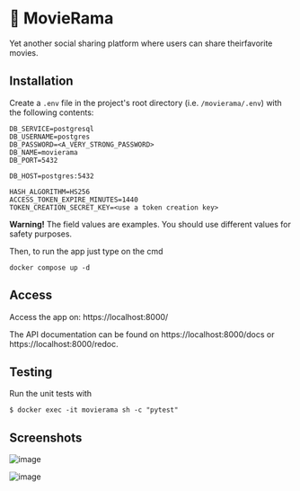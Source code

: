 # 🎥 MovieRama
Yet​ ​another social​ ​sharing​ ​platform​ ​where​ ​users​ ​can​ ​share​ ​their​ ​favorite​ ​movies.

## Installation
Create a `.env` file in the project's root directory (i.e. `/movierama/.env`)
with the following contents:

```
DB_SERVICE=postgresql
DB_USERNAME=postgres
DB_PASSWORD=<A_VERY_STRONG_PASSWORD>
DB_NAME=movierama
DB_PORT=5432

DB_HOST=postgres:5432

HASH_ALGORITHM=HS256
ACCESS_TOKEN_EXPIRE_MINUTES=1440
TOKEN_CREATION_SECRET_KEY=<use a token creation key>
```
**Warning!** The field values are examples. You should use different values for safety purposes.

Then, to run the app just type on the cmd

`docker compose up -d`

## Access
Access the app on: https://localhost:8000/

The API documentation can be found on https://localhost:8000/docs or https://localhost:8000/redoc.

## Testing
Run the unit tests with 

`$ docker exec -it movierama sh -c "pytest"`

## Screenshots

![image](https://github.com/Tzal3x/movierama/assets/33265837/1c725566-2963-47ec-a5d8-66418be25bf8)

![image](https://github.com/Tzal3x/movierama/assets/33265837/25d3170d-30fc-47f9-a74e-7e88aa5f635e)



